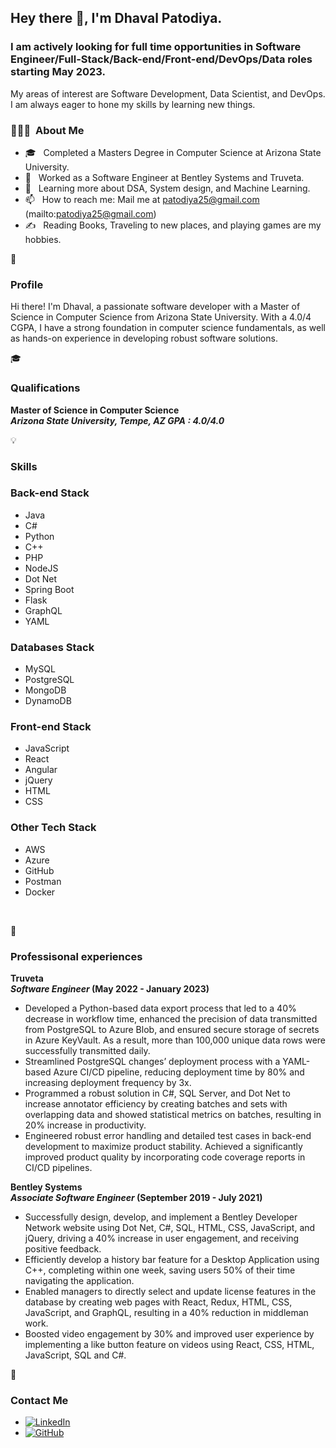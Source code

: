 
<h2> Hey there 👋, I'm Dhaval Patodiya.</h2>

<h3> I am actively looking for full time opportunities in Software Engineer/Full-Stack/Back-end/Front-end/DevOps/Data roles starting May 2023. </h3>

My areas of interest are Software Development, Data Scientist, and DevOps. I am always eager to hone my skills by learning new things. 
<h3> 👨🏻‍💻 &nbsp;About Me </h3>


- 🎓 &nbsp; Completed a Masters Degree in Computer Science at Arizona State University.
- 💼 &nbsp; Worked as a Software Engineer at Bentley Systems and Truveta.
- 🔭  &nbsp; Learning more about DSA, System design, and Machine Learning.
- 📫 &nbsp; How to reach me: Mail me at patodiya25@gmail.com (mailto:patodiya25@gmail.com)
- ✍️ &nbsp;  Reading Books, Traveling to new places, and playing games are my hobbies.



🧠 <h3> Profile </h3>

Hi there! I'm Dhaval, a passionate software developer with a Master of Science in Computer Science from Arizona State University. With a 4.0/4 CGPA, I have a strong foundation in computer science fundamentals, as well as hands-on experience in developing robust software solutions.


🎓 <h3> Qualifications </h3>

**Master of Science in Computer Science** &nbsp;&nbsp;&nbsp;&nbsp;&nbsp;&nbsp; <br>
**_Arizona State University, Tempe, AZ GPA : 4.0/4.0_** &nbsp;&nbsp;&nbsp;&nbsp;&nbsp;&nbsp; <br>

💡 <h3> Skills </h3>

### Back-end Stack
- Java
- C#
- Python
- C++
- PHP
- NodeJS
- Dot Net
- Spring Boot
- Flask
- GraphQL
- YAML 

### Databases Stack
- MySQL
- PostgreSQL
- MongoDB
- DynamoDB

### Front-end Stack
- JavaScript
- React
- Angular
- jQuery
- HTML
- CSS

### Other Tech Stack
- AWS
- Azure
- GitHub
- Postman
- Docker

<br/>

💼 <h3> Professisonal experiences </h3>


**Truveta** &nbsp;&nbsp;&nbsp;&nbsp;&nbsp;&nbsp; <br>
**_Software Engineer_          (May 2022 - January 2023)** &nbsp;&nbsp;&nbsp;&nbsp;&nbsp;&nbsp; <br>
- Developed a Python-based data export process that led to a 40% decrease in workflow time, enhanced the precision of data transmitted from PostgreSQL to Azure Blob, and ensured secure storage of secrets in Azure KeyVault. As a result, more than 100,000 unique data rows were successfully transmitted daily. <br>
- Streamlined PostgreSQL changes’ deployment process with a YAML-based Azure CI/CD pipeline, reducing deployment time by 80% and increasing deployment frequency by 3x.<br>
- Programmed a robust solution in C#, SQL Server, and Dot Net to increase annotator efficiency by creating batches and sets with overlapping data and showed statistical metrics on batches, resulting in 20% increase in productivity.<br>
- Engineered robust error handling and detailed test cases in back-end development to maximize product stability. Achieved a significantly improved product quality by incorporating code coverage reports in CI/CD pipelines.<br>


**Bentley Systems** &nbsp;&nbsp;&nbsp;&nbsp;&nbsp;&nbsp; <br>
**_Associate Software Engineer_         (September 2019 - July 2021)** &nbsp;&nbsp;&nbsp;&nbsp;&nbsp;&nbsp; <br>
- Successfully design, develop, and implement a Bentley Developer Network website using Dot Net, C#, SQL, HTML, CSS, JavaScript, and jQuery, driving a 40% increase in user engagement, and receiving positive feedback.<br>
- Efficiently develop a history bar feature for a Desktop Application using C++, completing within one week, saving users 50% of their time navigating the application. <br>
- Enabled managers to directly select and update license features in the database by creating web pages with React, Redux, HTML, CSS, JavaScript, and GraphQL, resulting in a 40% reduction in middleman work. <br>
- Boosted video engagement by 30% and improved user experience by implementing a like button feature on videos using React, CSS, HTML, JavaScript, SQL and C#. <br>

🤔 <h3> Contact Me </h3>

- [![LinkedIn](https://img.shields.io/badge/LinkedIn-Connect-blue?style=flat-square&logo=linkedin&labelColor=blue)](https://www.linkedin.com/in/dhavalpatodiya/)
- [![GitHub](https://img.shields.io/badge/GitHub-Follow-lightgrey?style=flat-square&logo=github&labelColor=lightgrey)](https://github.com/DhavalPatodiya)

 

